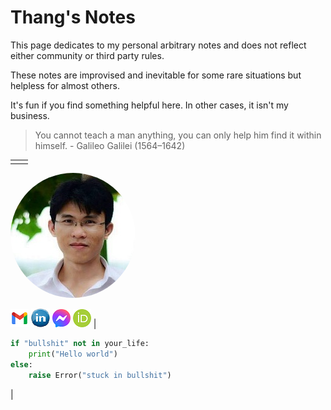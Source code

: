 # Thang's Notes

This page dedicates to my personal arbitrary notes and does not reflect either community or third party rules. 

These notes are improvised and inevitable for some rare situations but helpless for almost others. 

It's fun if you find something helpful here. In other cases, it isn't my business.

>
> You cannot teach a man anything, you can only help him find it within himself. - Galileo Galilei (1564–1642)
>

<!-- add picutres in table-->
|            |             |
| :--------: | :----------- |
| <!-- ![](./assets/images/my_picture3x3.jpg) -->
<img src="./assets/images/my_picture3x3.jpg" style="border-radius: 50%" />

[![](./assets/images/icon_email.png)](mailto:caothangckt@gmail.com) 
[![](./assets/images/icon_linkedin.jpg)](https://www.linkedin.com/in/thang-nguyen-5b458a218) 
[![](./assets/images/icon_messenger.png)](https://www.facebook.com/thangckt5) 
[![](./assets/images/icon_ORCID.png)](https://orcid.org/0000-0001-9826-5397) 
| 
```python
if "bullshit" not in your_life:
    print("Hello world")
else:
    raise Error("stuck in bullshit")
```
|

<!--- #### [My CV](https://thangckt.github.io/cv) -->


